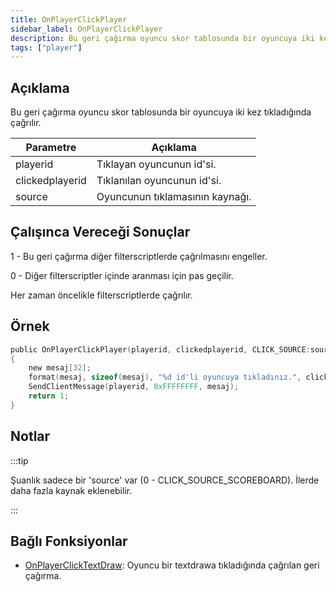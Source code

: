 ```yaml
---
title: OnPlayerClickPlayer
sidebar_label: OnPlayerClickPlayer
description: Bu geri çağırma oyuncu skor tablosunda bir oyuncuya iki kez tıkladığında çağrılır.
tags: ["player"]
---
```


## Açıklama

Bu geri çağırma oyuncu skor tablosunda bir oyuncuya iki kez tıkladığında çağrılır.

| Parametre              | Açıklama                        |
| --------------- | ------------------------------- |
| playerid        | Tıklayan oyuncunun id'si.       |
| clickedplayerid | Tıklanılan oyuncunun id'si.     |
| source          | Oyuncunun tıklamasının kaynağı. |

## Çalışınca Vereceği Sonuçlar

1 - Bu geri çağırma diğer filterscriptlerde çağrılmasını engeller.

0 - Diğer filterscriptler içinde aranması için pas geçilir.

Her zaman öncelikle filterscriptlerde çağrılır.

## Örnek

```c
public OnPlayerClickPlayer(playerid, clickedplayerid, CLICK_SOURCE:source)
{
    new mesaj[32];
    format(mesaj, sizeof(mesaj), "%d id'li oyuncuya tıkladınız.", clickedplayerid);
    SendClientMessage(playerid, 0xFFFFFFFF, mesaj);
    return 1;
}
```

## Notlar

:::tip

Şuanlık sadece bir 'source' var (0 - CLICK_SOURCE_SCOREBOARD). İlerde daha fazla kaynak eklenebilir.

:::

## Bağlı Fonksiyonlar

- [OnPlayerClickTextDraw](OnPlayerClickTextDraw.md): Oyuncu bir textdrawa tıkladığında çağrılan geri çağırma.
